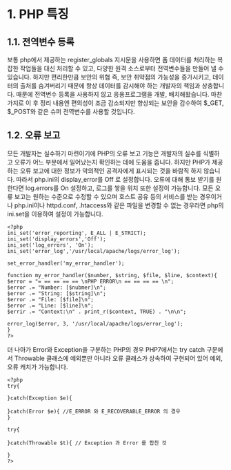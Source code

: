 # 1. PHP 특징

## 1.1. 전역변수 등록
 보통 php에서 제공하는 register_globals 지시문을 사용하면 폼 데이터를 처리하는 복잡한 작업들을 대신 처리할 수 있고, 다양한 원격 소스로부터 전역변수들을 만들어 낼 수 있습니다. 하지만 편리한만큼 보안의 위협 즉, 보안 취약점의 가능성을 증가시키고, 데이터의 출처를 숨겨버리기 때문에 항상 데이터를 감시해야 하는 개발자의 책임과 상충합니다.  때문에 전역변수 등록을 사용하지 않고 응용프로그램을 개발, 배치해왔습니다. 마찬가지로 이 후 정리 내용엔 편의성이 조금 감소되지만 향상되는 보안을 감수하여 $_GET, $_POST와 같은 슈퍼 전역변수를 사용할 것입니다.

## 1.2. 오류 보고
 모든 개발자는 실수하기 마련이기에 PHP의 오류 보고 기능은 개발자의 실수를 식별하고 오류가 어느 부분에서 일어났는지 확인하는 데에 도움을 줍니다. 하지만 PHP가 제공하는 오류 보고에 대한 정보가 악의적인 공격자에게 표시되는 것을 바람직 하지 않습니다. 따라서 php.ini의 display_error를 Off 로 설정합니다. 오류에 대해 통보 받기를 원한다면 log.errors를 On 설정하고, 로그를 쌓을 위치 또한 설정이 가능합니다. 모든 오류 보고는 원하는 수준으로 수정할 수 있으며 호스트 공유 등의 서비스를 받는 경우이거나 php.ini이나 httpd.conf, .htaccess와 같은 파일을 변경할 수 없는 경우라면 php의 ini.set을 이용하여 설정이 가능합니다.
 ```
<?php
ini_set('error_reporting', E_ALL | E_STRICT);
ini_set('display_errors','Off');
ini_set('log_errors', 'On');
ini_set('error_log','/usr/local/apache/logs/error_log');

set_error_handler('my_error_handler');

function my_error_handler($number, $string, $file, $line, $context){
$error = "= == == == == \nPHP ERROR\n == == == == \n";
$error .= "Number: [$nubmer]\n";
$error .= "String: [$string]\n";
$error .= "File: [$file]\n";
$error .= "Line: [$line]\n";
$errir .= "Context:\n" . print_r($context, TRUE) . "\n\n";

error_log($error, 3, '/usr/local/apache/logs/error_log');
}
?>
 ```

 더 나아가 Error와 Exception을 구분하는 PHP의 경우 PHP7에서는 try catch 구문에서 Throwable 클래스에 예외뿐만 아니라 오류 클래스가 상속하여 구현되어 있어 예외, 오류 캐치가 가능합니다.
 ```
 <?php
try{

}catch(Exception $e){

}catch(Error $e){ //E_ERROR 와 E_RECOVERABLE_ERROR 의 경우
}

try{

}catch(Throwable $t){ // Exception 과 Error 를 합친 것

}
?>
 ```
 